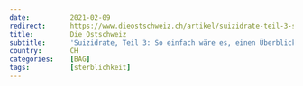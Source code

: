 ```yaml
---
date:          2021-02-09
redirect:      https://www.dieostschweiz.ch/artikel/suizidrate-teil-3-so-einfach-waere-es-einen-ueberblick-zu-gewinnen-3ndLDXA
title:         Die Ostschweiz
subtitle:      'Suizidrate, Teil 3: So einfach wäre es, einen Überblick zu gewinnen'
country:       CH
categories:    [BAG]
tags:          [sterblichkeit]
---
```

